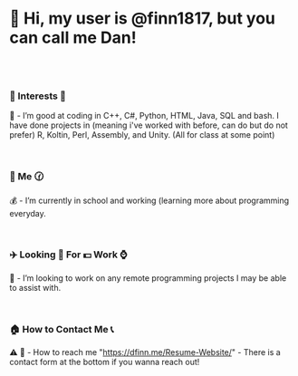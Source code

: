 # 👋 Hi, my user is @finn1817, but you can call me Dan! #

<br>
<br>

### 🚌 Interests 🎸 ###
👀 - I’m good at coding in C++, C#, Python, HTML, Java, SQL and bash. I have done projects in (meaning i've worked with before, can do but do not prefer) R, Koltin, Perl, Assembly, and Unity. (All for class at some point)

<br>
  
### 🔧 Me 🕜 ### 
💰 - I’m currently in school and working (learning more about programming everyday.

<br>
  
### ✈️ Looking 🚁 For 💵 Work ⌚ ### 
💸 - I’m looking to work on any remote programming projects I may be able to assist with.

<br>
  
### 🏠 How to Contact Me 📞 ### 
⚠️ 📨 - How to reach me "https://dfinn.me/Resume-Website/" - There is a contact form at the bottom if you wanna reach out!

<!---
finn1817/finn1817 is a ✨ special ✨ repository because its `README.md` (this file) appears on your GitHub profile.
You can click the Preview link to take a look at your changes.
--->

<br>
<br>
